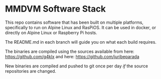 # MMDVM Software Stack
This repo contains software that has been built on multiple platforms, specifically to run on Alpine Linux and RasPiOS.
It can be used in docker, or directly on Alpine Linux or Raspberry Pi hosts.

The README.md in each branch will guide you on what each build requires.

The binaries are compiled using the sources available from here: https://github.com/g4klx and here: https://github.com/juribeparada

New binaries are compiled and pushed to git once per day *if* the source repositories are changed.
